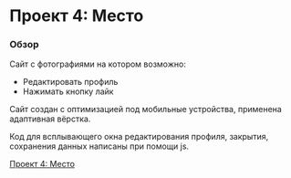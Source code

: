 # Проект 4: Место

### Обзор

Сайт с фотографиями на котором возможно:
- Редактировать профиль
- Нажимать кнопку лайк

Сайт создан с оптимизацией под мобильные устройства, применена адаптивная вёрстка.

Код для всплывающего окна редактирования профиля, закрытия, сохранения данных написаны при помощи js.

[Проект 4: Место](tomat1990yandex.github.io/mesto/)
